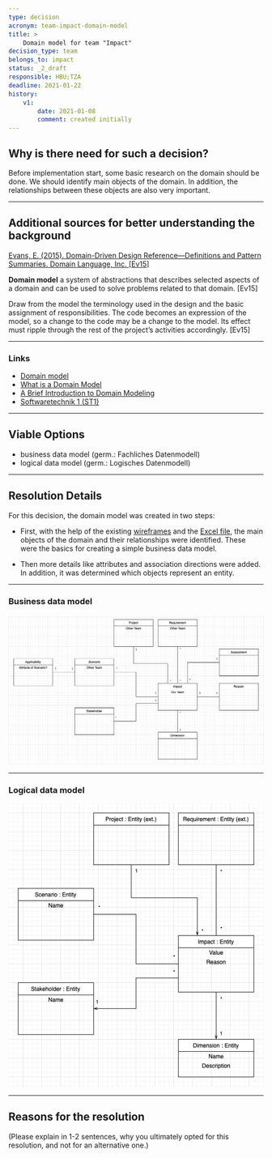 ```yaml
---
type: decision
acronym: team-impact-domain-model
title: >
    Domain model for team "Impact"  
decision_type: team
belongs_to: impact
status: _2_draft
responsible: HBU;TZA 
deadline: 2021-01-22
history:
    v1:
        date: 2021-01-08
        comment: created initially
---
```


## Why is there need for such a decision?

Before implementation start, some basic research on the domain should be done.
We should identify main objects of the domain.
In addition, the relationships between these objects are also very important.

---

## Additional sources for better understanding the background

[Evans, E. (2015). Domain-Driven Design Reference—Definitions and Pattern Summaries. Domain Language, Inc. [Ev15]](http://domainlanguage.com/wp-content/uploads/2016/05/DDD_Reference_2015-03.pdf)

**Domain model** a system of abstractions that describes selected aspects of a domain and can be used to solve problems related to that domain. [Ev15]

Draw from the model the terminology used in the design and the basic assignment of responsibilities.
The code becomes an expression of the model, so a change to the code may be a change to the model.
Its effect must ripple through the rest of the project’s activities accordingly. [Ev15]

---

### Links
* [Domain model](https://en.wikipedia.org/wiki/Domain_model)
* [What is a Domain Model](https://stackoverflow.com/questions/1863537/what-is-a-domain-model)
* [A Brief Introduction to Domain Modeling](https://olegchursin.medium.com/a-brief-introduction-to-domain-modeling-862a30b38353)
* [Softwaretechnik 1 (ST1)](https://www.archi-lab.io/display/public/ST1#ST1-ScriptzurVeranstaltung)

---

## Viable Options

* business data model (germ.: Fachliches Datenmodell)
* logical data model (germ.: Logisches Datenmodell)

---

## Resolution Details

For this decision, the domain model was created in two steps:

* First, with the help of the existing
  [wireframes](https://lsw4em.axshare.com/#id=wvfe6y&p=website) and the
  [Excel file](https://github.com/Archi-Lab/elsi-by-design-excel/),
  the main objects of the domain and their relationships were identified.
  These were the basics for creating a simple business data model.
  
* Then more details like attributes and association directions were added.
  In addition, it was determined which objects represent an entity.

---

### Business data model

![Business data model](../assets/impact_business_data_model.png)

---

### Logical data model

![Business data model](../assets/impact_logical_data_model.png)

---

## Reasons for the resolution

(Please explain in 1-2 sentences, why you ultimately opted for this resolution, and not for an alternative one.)

